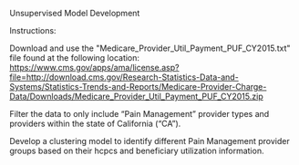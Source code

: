 Unsupervised Model Development

Instructions:

Download and use the "Medicare_Provider_Util_Payment_PUF_CY2015.txt" file found at the following location: https://www.cms.gov/apps/ama/license.asp?file=http://download.cms.gov/Research-Statistics-Data-and-Systems/Statistics-Trends-and-Reports/Medicare-Provider-Charge-Data/Downloads/Medicare_Provider_Util_Payment_PUF_CY2015.zip

Filter the data to only include “Pain Management” provider types and providers within the state of California (“CA”).

Develop a clustering model to identify different Pain Management provider groups based on their hcpcs and beneficiary utilization information.
